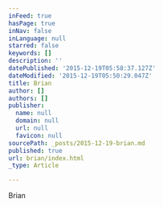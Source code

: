 ```yaml
---
inFeed: true
hasPage: true
inNav: false
inLanguage: null
starred: false
keywords: []
description: ''
datePublished: '2015-12-19T05:58:37.127Z'
dateModified: '2015-12-19T05:50:29.047Z'
title: Brian
author: []
authors: []
publisher:
  name: null
  domain: null
  url: null
  favicon: null
sourcePath: _posts/2015-12-19-brian.md
published: true
url: brian/index.html
_type: Article

---
```

Brian